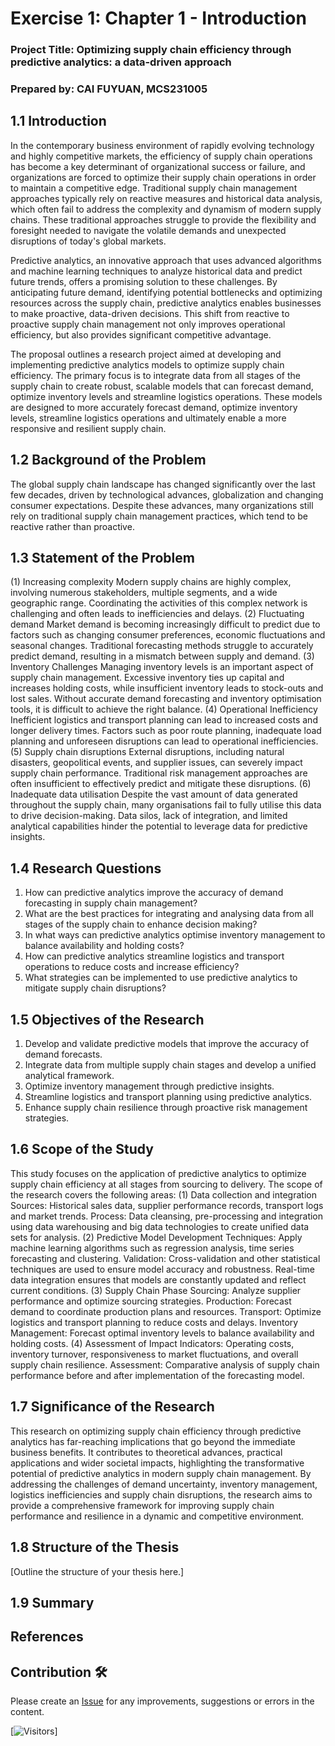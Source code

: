 # Exercise 1:  Chapter 1 - Introduction

### Project Title: Optimizing supply chain efficiency through predictive analytics: a data-driven approach

### Prepared by: CAI FUYUAN, MCS231005

## 1.1 Introduction

In the contemporary business environment of rapidly evolving technology and highly competitive markets, the efficiency of supply chain operations has become a key determinant of organizational success or failure, and organizations are forced to optimize their supply chain operations in order to maintain a competitive edge. Traditional supply chain management approaches typically rely on reactive measures and historical data analysis, which often fail to address the complexity and dynamism of modern supply chains. These traditional approaches struggle to provide the flexibility and foresight needed to navigate the volatile demands and unexpected disruptions of today's global markets.

Predictive analytics, an innovative approach that uses advanced algorithms and machine learning techniques to analyze historical data and predict future trends, offers a promising solution to these challenges. By anticipating future demand, identifying potential bottlenecks and optimizing resources across the supply chain, predictive analytics enables businesses to make proactive, data-driven decisions. This shift from reactive to proactive supply chain management not only improves operational efficiency, but also provides significant competitive advantage.

The proposal outlines a research project aimed at developing and implementing predictive analytics models to optimize supply chain efficiency. The primary focus is to integrate data from all stages of the supply chain to create robust, scalable models that can forecast demand, optimize inventory levels and streamline logistics operations. These models are designed to more accurately forecast demand, optimize inventory levels, streamline logistics operations and ultimately enable a more responsive and resilient supply chain.

## 1.2 Background of the Problem

The global supply chain landscape has changed significantly over the last few decades, driven by technological advances, globalization and changing consumer expectations. Despite these advances, many organizations still rely on traditional supply chain management practices, which tend to be reactive rather than proactive.

## 1.3 Statement of the Problem

(1) Increasing complexity
Modern supply chains are highly complex, involving numerous stakeholders, multiple segments, and a wide geographic range. Coordinating the activities of this complex network is challenging and often leads to inefficiencies and delays.
(2) Fluctuating demand
Market demand is becoming increasingly difficult to predict due to factors such as changing consumer preferences, economic fluctuations and seasonal changes. Traditional forecasting methods struggle to accurately predict demand, resulting in a mismatch between supply and demand.
(3) Inventory Challenges
Managing inventory levels is an important aspect of supply chain management. Excessive inventory ties up capital and increases holding costs, while insufficient inventory leads to stock-outs and lost sales. Without accurate demand forecasting and inventory optimisation tools, it is difficult to achieve the right balance.
(4) Operational Inefficiency
Inefficient logistics and transport planning can lead to increased costs and longer delivery times. Factors such as poor route planning, inadequate load planning and unforeseen disruptions can lead to operational inefficiencies.
(5) Supply chain disruptions
External disruptions, including natural disasters, geopolitical events, and supplier issues, can severely impact supply chain performance. Traditional risk management approaches are often insufficient to effectively predict and mitigate these disruptions.
(6) Inadequate data utilisation
Despite the vast amount of data generated throughout the supply chain, many organisations fail to fully utilise this data to drive decision-making. Data silos, lack of integration, and limited analytical capabilities hinder the potential to leverage data for predictive insights.

## 1.4 Research Questions

1) How can predictive analytics improve the accuracy of demand forecasting in supply chain management?
2) What are the best practices for integrating and analysing data from all stages of the supply chain to enhance decision making?
3) In what ways can predictive analytics optimise inventory management to balance availability and holding costs?
4) How can predictive analytics streamline logistics and transport operations to reduce costs and increase efficiency?
5) What strategies can be implemented to use predictive analytics to mitigate supply chain disruptions?

## 1.5 Objectives of the Research

1) Develop and validate predictive models that improve the accuracy of demand forecasts.
2) Integrate data from multiple supply chain stages and develop a unified analytical framework.
3) Optimize inventory management through predictive insights.
4) Streamline logistics and transport planning using predictive analytics.
5) Enhance supply chain resilience through proactive risk management strategies.

## 1.6 Scope of the Study

This study focuses on the application of predictive analytics to optimize supply chain efficiency at all stages from sourcing to delivery. The scope of the research covers the following areas:
(1) Data collection and integration
Sources: Historical sales data, supplier performance records, transport logs and market trends.
Process: Data cleansing, pre-processing and integration using data warehousing and big data technologies to create unified data sets for analysis.
(2) Predictive Model Development
Techniques: Apply machine learning algorithms such as regression analysis, time series forecasting and clustering.
Validation: Cross-validation and other statistical techniques are used to ensure model accuracy and robustness. Real-time data integration ensures that models are constantly updated and reflect current conditions.
(3) Supply Chain Phase
Sourcing: Analyze supplier performance and optimize sourcing strategies.
Production: Forecast demand to coordinate production plans and resources.
Transport: Optimize logistics and transport planning to reduce costs and delays.
Inventory Management: Forecast optimal inventory levels to balance availability and holding costs.
(4) Assessment of Impact
Indicators: Operating costs, inventory turnover, responsiveness to market fluctuations, and overall supply chain resilience.
Assessment: Comparative analysis of supply chain performance before and after implementation of the forecasting model.

## 1.7 Significance of the Research

This research on optimizing supply chain efficiency through predictive analytics has far-reaching implications that go beyond the immediate business benefits. It contributes to theoretical advances, practical applications and wider societal impacts, highlighting the transformative potential of predictive analytics in modern supply chain management. By addressing the challenges of demand uncertainty, inventory management, logistics inefficiencies and supply chain disruptions, the research aims to provide a comprehensive framework for improving supply chain performance and resilience in a dynamic and competitive environment.

## 1.8 Structure of the Thesis

[Outline the structure of your thesis here.]

## 1.9 Summary



## References




## Contribution 🛠️
Please create an [Issue](https://github.com/drshahizan/BDM/issues) for any improvements, suggestions or errors in the content.



[![Visitors](https://api.visitorbadge.io/api/visitors?path=https%3A%2F%2Fgithub.com%2Fdrshahizan&labelColor=%23697689&countColor=%23555555&style=plastic)]

